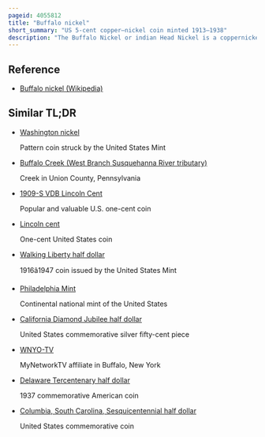 ```yaml
---
pageid: 4055812
title: "Buffalo nickel"
short_summary: "US 5-cent copper–nickel coin minted 1913–1938"
description: "The Buffalo Nickel or indian Head Nickel is a coppernickel Piece Five-Cent which was struck from 1913 to 1938 by the united States Mint. It was designed by the Sculptor james earle Fraser."
---
```


## Reference

- [Buffalo nickel (Wikipedia)](https://en.wikipedia.org/?curid=4055812)

## Similar TL;DR

- [Washington nickel](/tldr/en/washington-nickel)

  Pattern coin struck by the United States Mint

- [Buffalo Creek (West Branch Susquehanna River tributary)](/tldr/en/buffalo-creek-west-branch-susquehanna-river-tributary)

  Creek in Union County, Pennsylvania

- [1909-S VDB Lincoln Cent](/tldr/en/1909-s-vdb-lincoln-cent)

  Popular and valuable U.S. one-cent coin

- [Lincoln cent](/tldr/en/lincoln-cent)

  One-cent United States coin

- [Walking Liberty half dollar](/tldr/en/walking-liberty-half-dollar)

  1916â1947 coin issued by the United States Mint

- [Philadelphia Mint](/tldr/en/philadelphia-mint)

  Continental national mint of the United States

- [California Diamond Jubilee half dollar](/tldr/en/california-diamond-jubilee-half-dollar)

  United States commemorative silver fifty-cent piece

- [WNYO-TV](/tldr/en/wnyo-tv)

  MyNetworkTV affiliate in Buffalo, New York

- [Delaware Tercentenary half dollar](/tldr/en/delaware-tercentenary-half-dollar)

  1937 commemorative American coin

- [Columbia, South Carolina, Sesquicentennial half dollar](/tldr/en/columbia-south-carolina-sesquicentennial-half-dollar)

  United States commemorative coin
